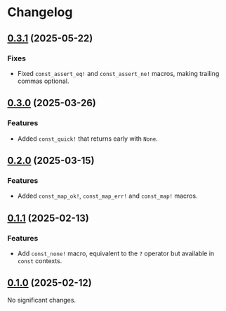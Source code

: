 # Changelog

<!-- changelogging: start -->

## [0.3.1](https://github.com/nekitdev/const-macros/tree/v0.3.1) (2025-05-22)

### Fixes

- Fixed `const_assert_eq!` and `const_assert_ne!` macros, making trailing commas optional.

## [0.3.0](https://github.com/nekitdev/const-macros/tree/v0.3.0) (2025-03-26)

### Features

- Added `const_quick!` that returns early with `None`.

## [0.2.0](https://github.com/nekitdev/const-macros/tree/v0.2.0) (2025-03-15)

### Features

- Added `const_map_ok!`, `const_map_err!` and `const_map!` macros.

## [0.1.1](https://github.com/nekitdev/const-macros/tree/v0.1.1) (2025-02-13)

### Features

- Add `const_none!` macro, equivalent to the `?` operator but available in `const` contexts.

## [0.1.0](https://github.com/nekitdev/const-macros/tree/v0.1.0) (2025-02-12)

No significant changes.
